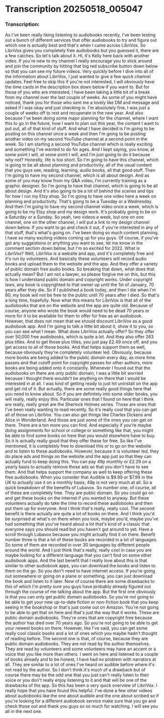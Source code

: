 # Transcription 20250518_005047
### Transcription:
As I've been really liking listening to audiobooks recently, I've been testing out a bunch of
 different services that offer audiobooks to try and figure out which one is actually best
 and that's when I came across LibriVox. So LibriVox gives you completely free audiobooks
 but you guessed it, there are a few catches. So let's talk about it.
 Hi, it's Kelly here back with another video. If you're new to my channel I really encourage you
 to stick around and join the community by hitting that big red subscribe button down below
 so that you can see my future videos. Very quickly before I dive into all of the information
 about LibriVox, I just wanted to give a few quick channel updates. Feel free to skip this if you're
 not interested, I will obviously have the time cards in the description box down below if you want to.
 But for those of you who are interested, I have been taking a little bit of a break from my channel
 over the last couple of weeks. As some of you might have noticed, thank you for those who sent me a
 lovely like DM and message and asked if I was okay and just checking in. I'm absolutely fine, I was just
 a couple of weeks off to rest and recuperate in the new year. And also because I've been doing some
 major planning for the channel, where I want this to go in the future, how I want to plan out this year,
 the content I want to put out, all of that kind of stuff. And what I have decided is I'm going to be
 posting on this channel once a week and then I'm going to be posting another video on my second
 YouTube channel at a second point in the week. So I am starting a second YouTube channel which is really
 exciting and something I've wanted to do for ages. And I kept saying, you know, at some point I will,
 at some point I will, and I'm just going to do it because why not? Honestly, life is too short.
 So I'm going to have this channel, which is going to be all about planning and productivity,
 all of the usual content that you guys see, reading, learning, audio books, all that good stuff.
 Then I'm going to have my second channel, which is all about design. And as some of you may know
 from my Q&A video, I'm currently training as a graphic designer. So I'm going to have that channel,
 which is going to be all about design. And it's also going to be a lot of behind the scenes and
 tips for how I run my Etsy shop. So I'm going to have one video here a week on planning and
 productivity. That's going to be a Tuesday or a Wednesday. And then I'm going to have my second
 channel video once a week, which is going to be my Etsy shop and my design work. It's probably going
 to be on a Saturday or a Sunday. So yeah, two videos a week, but one on one channel, one on the other
 channel, I will put a link to my design channel down below. If you want to go and check it out,
 if you're interested in any of that stuff, that's what's going on. I've been doing so much content
 planning. I have so many exciting videos coming up for you guys. Of course, if you've got any
 suggestions or anything you want to see, let me know in the comment section down below, but I'm so
 excited for 2022. What is LibriVox? Well, LibriVox is a website and app, and it's completely free and
 it's run by volunteers. And basically these volunteers will record audio books and upload
 them to the website and the app. And they offer a variety of public domain free audio books. So
 breaking that down, what does that actually mean? But I am not a lawyer, so please forgive me on this,
 but this is how I understand public domain and copyright works. Under copyright laws, any book is
 copyrighted to that owner up until the 1st of January, 70 years after they die. So if I published
 a book today, and then I die when I'm 80, my book will not be free to the public until 70 years after I
 died. So that's a long time, hopefully. Now what this means for LibriVox is that all of the audiobooks
 that are on the website and the app are quite old. Because of course, anyone who wrote the book would
 need to be dead 70 years or more for it to be available for them to offer for free as an
 audiobook. However, that does not mean that we should discount LibriVox as a good audiobook app.
 And I'm going to talk a little bit about it, show it to you, so you can see what I mean.
 What does LibriVox actually offer? So they offer over 50,000 free audiobooks, which is quite a lot.
 And they also offer 263 plus titles. And to get those plus titles, you just pay £2.49 once off,
 and you get access to all of those books. And that helps support them as well,
 because obviously they're completely volunteer led. Obviously, because more books are being added
 to the public domain every day, as more time passes and that cutoff point for copyright passes for other
 authors, more books are being added onto it constantly. Whenever I found out that the audiobooks
 on there are only public domain, I was a little bit worried because I thought there wouldn't be
 anything on there that I would be interested in at all. I was kind of getting ready to just hit
 uninstall on the app and get rid of it. But actually, there are some really good things
 here that you need to know about. So if you are definitely into some older books, you will really,
 really enjoy this. Particular ones that I found on here that I think are really, really great are the
 Sherlock Holmes series. Those are ones that I've been really wanting to read recently. So it's really
 cool that you can get all of those on LibriVox. You can also get things like Charles Dickens and
 Alice in Wonderland. And those are just some of the ones you can get on there. There are a ton more
 you can find. And especially if you're maybe doing assignments for school or college or something like
 that, you might be able to find some books on here that you would elsewhere have to buy. So it is
 actually really good that they offer these for free. So like I've mentioned, it is completely free
 to download this or to go on the website and to listen to these audiobooks. However, because it is
 volunteer led, they do place ads and things on the website and the app just so that they can actually
 fund to keep doing this. You can pay 49p monthly or £2.29 on a yearly basis to actually remove those
 ads so that you don't have to see them. And that helps support the company as well to keep offering
 these free audiobooks. When you consider that Audible is $9.99 or $7.99 in the UK to actually
 use it on a monthly basis, 49p is not very much at all. So a quick breakdown of the benefits of
 Lubavox. So number one, of course, all of these are completely free. They are public domain. So you
 could go on and get these books on the internet if you wanted to anyway. But these volunteers actually
 do take the time to record these audiobooks and then put them up for everyone. And I think that's
 really, really cool. The second benefit is there actually are quite a lot of books on there. And I
 think you'd be surprised at what's on there when you look, maybe you'd, maybe you've had something
 that you've heard about a lot that's kind of a classic that everyone says you should read but
 you haven't got around to yet. Have a scroll through Lubavox because you might actually find
 it on there. Benefit number three is that a lot of these books are recorded in a lot of languages.
 So some of them are recorded in over 30 languages by different people around the world. And I just
 think that's really, really cool in case you are maybe looking for a different language that you
 can't find on some other audiobook apps. And the last benefit that I really love about this
 is that similar to other audiobook apps, you can download the books and listen to them on the go.
 So you don't need to have internet access. If you're going out somewhere or going on a plane
 or something, you can just download the book and listen to it later. Now of course there are some
 drawbacks to this of which I'm pretty sure you guys have probably already figured out through the course
 of me talking about the app. But the first one obviously is that you can only get public domain
 audiobooks. So you're not going to be able to get your new up-to-date fiction or non-fiction book that you
 keep seeing in the bookshop or that's just come out on Amazon. You're not going to be able to get that
 on here and that's just the way that it works. These are public domain audiobooks. They're ones
 that are copyright free because the author has died over 70 years ago. So you're not going to be able
 to get your newest books on there. However, like I've said, you can get some really cool classic books
 and a lot of ones which you maybe hadn't thought of reading before. The second one is that, of course,
 because they are public domain audiobooks. They are not read by the author themselves. They are
 read by volunteers and some volunteers may have an accent or a voice that you like more than others.
 I went on here and listened to a couple of books already and to be honest, I have had no problem
 with narrators at all. They are similar to a lot of ones I've heard on audible before where it's not
 read by the author. So I don't think it's much of a drawback but of course there may be the odd one that
 you just can't really listen to their voice or you don't really enjoy listening to it and that will be
 one of the drawbacks of the app. So this has been a very quick overview of LibriVox. I really
 hope that you have found this helpful. I've done a few other videos about audiobooks like the one about
 audible and the one about scribed so if you're looking for a different audiobook service make sure
 that you go and check those out and thank you guys so so much for watching. I will see you all in the next one.
